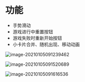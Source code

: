 

# 功能

* 手势滑动
* 游戏进行中重置按钮
* 游戏失败时重新开始按钮
* 小卡片合并、随机出现、移动动画



![image-20210105091239462](https://tva1.sinaimg.cn/large/0081Kckwly1gmck0otzw7j30n215ymyi.jpg)

![image-20210105091520689](https://tva1.sinaimg.cn/large/0081Kckwly1gmck0uhjhxj30pi18ewgo.jpg)

![image-20210105091616536](https://tva1.sinaimg.cn/large/0081Kckwly1gmck0y6p6kj30pi18en9h.jpg)
